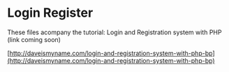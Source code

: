 Login Register
=============

These files acompany the tutorial: Login and Registration system with PHP (link coming soon)

[http://daveismyname.com/login-and-registration-system-with-php-bp](http://daveismyname.com/login-and-registration-system-with-php-bp)
